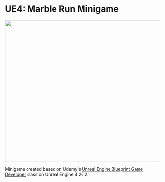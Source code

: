 # UE4: Marble Run Minigame

<p align = "center">
  <img src = "https://raw.githubusercontent.com/hafiz-kamilin/ue4_marblerun/main/Image/gameplay.jpg" width = "750" height = "462"/>
</p>

Minigame created based on Udemy's [Unreal Engine Blueprint Game Developer](https://www.udemy.com/course/unrealblueprint/) class on Unreal Engine 4.26.2.
